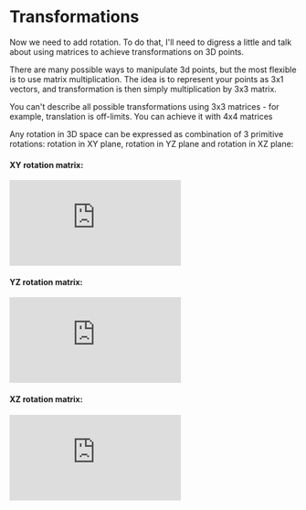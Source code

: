 Transformations
================
Now we need to add rotation. To do that, I'll need to digress a little and talk about using matrices to achieve transformations on 3D points.

There are many possible ways to manipulate 3d points, but the most flexible is to use matrix multiplication. The idea is to represent your points as 3x1 vectors, and transformation is then simply multiplication by 3x3 matrix.

You can't describe all possible transformations using 3x3 matrices - for example, translation is off-limits. You can achieve it with 4x4 matrices

Any rotation in 3D space can be expressed as combination of 3 primitive rotations: rotation in XY plane, rotation in YZ plane and rotation in XZ plane:


#### XY rotation matrix:

![img](http://latex.codecogs.com/svg.latex?%5Cbegin%7Bbmatrix%7D%0D%0Acos%5CTheta%26-sin%5CTheta%260%5C%5C%0D%0Asin%5CTheta%26cos%5CTheta%260%5C%5C%0D%0A0%260%261%0D%0A%5Cend%7Bbmatrix%7D)



#### YZ rotation matrix:

![img](http://latex.codecogs.com/svg.latex?%5Cbegin%7Bbmatrix%7D%0D%0A1%260%260%5C%5C%0D%0A0%26cos%5CTheta%26sin%5CTheta%5C%5C%0D%0A0%26-sin%5CTheta%26cos%5CTheta%0D%0A%5Cend%7Bbmatrix%7D)



#### XZ rotation matrix:

![img](http://latex.codecogs.com/svg.latex?%5Cbegin%7Bbmatrix%7D%0D%0Acos%5CTheta%260%26-sin%5CTheta%5C%5C%0D%0A0%261%260%5C%5C%0D%0Asin%5CTheta%260%26cos%5CTheta%0D%0A%5Cend%7Bbmatrix%7D)

